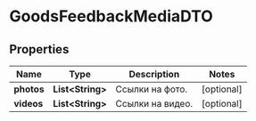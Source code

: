 

# GoodsFeedbackMediaDTO

## Properties

Name | Type | Description | Notes
------------ | ------------- | ------------- | -------------
**photos** | **List&lt;String&gt;** | Ссылки на фото. |  [optional]
**videos** | **List&lt;String&gt;** | Ссылки на видео. |  [optional]




